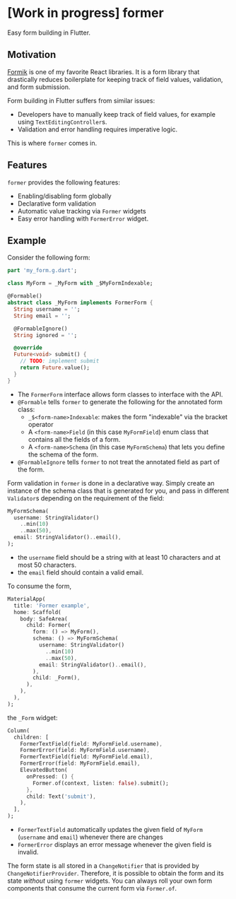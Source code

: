 # [Work in progress] former

Easy form building in Flutter.

## Motivation

[Formik](https://formik.org/) is one of my favorite React libraries. It is a form library that
drastically reduces boilerplate for keeping track of field values, validation, and form submission.

Form building in Flutter suffers from similar issues:

- Developers have to manually keep track of field values, for example using `TextEditingController`s. 
- Validation and error handling requires imperative logic.

This is where `former` comes in.

## Features

`former` provides the following features:

- Enabling/disabling form globally
- Declarative form validation
- Automatic value tracking via `Former` widgets
- Easy error handling with `FormerError` widget.

## Example

Consider the following form:

```dart
part 'my_form.g.dart';

class MyForm = _MyForm with _$MyFormIndexable;

@Formable()
abstract class _MyForm implements FormerForm {
  String username = '';
  String email = '';

  @FormableIgnore()
  String ignored = '';

  @override
  Future<void> submit() {
    // TODO: implement submit
    return Future.value();
  }
}
```

- The `FormerForm` interface allows form classes to interface with the API.
- `@Formable` tells `former` to generate the following for the annotated form class:
    - `_$<form-name>Indexable`: makes the form "indexable" via the bracket operator
    - A `<form-name>Field` (in this case `MyFormField`) enum class that contains all the fields
    of a form.
    - A `<form-name>Schema` (in this case `MyFormSchema`) that lets you define the schema of the form.
- `@FormableIgnore` tells `former` to not treat the annotated field as part of the form.

Form validation in `former` is done in a declarative way. Simply create an instance of the schema class
that is generated for you, and pass in different `Validator`s depending on the
requirement of the field:

```dart
MyFormSchema(
  username: StringValidator()
    ..min(10)
    ..max(50),
  email: StringValidator()..email(),
);
```

- the `username` field should be a string with at least 10 characters and at most 50 characters.
- the `email` field should contain a valid email.

To consume the form,

```dart
MaterialApp(
  title: 'Former example',
  home: Scaffold(
    body: SafeArea(
      child: Former(
        form: () => MyForm(),
        schema: () => MyFormSchema(
          username: StringValidator()
            ..min(10)
            ..max(50),
          email: StringValidator()..email(),
        ),
        child: _Form(),
      ),
    ),
  ),
);
```

the `_Form` widget:

```dart
Column(
  children: [
    FormerTextField(field: MyFormField.username),
    FormerError(field: MyFormField.username),
    FormerTextField(field: MyFormField.email),
    FormerError(field: MyFormField.email),
    ElevatedButton(
      onPressed: () {
        Former.of(context, listen: false).submit();
      },
      child: Text('submit'),
    ),
  ],
);
```

- `FormerTextField` automatically updates the given field of `MyForm` (`username` and `email`)
whenever there are changes
- `FormerError` displays an error message whenever the given field is invalid.

The form state is all stored in a `ChangeNotifier` that is provided by `ChangeNotifierProvider`.
Therefore, it is possible to obtain the form and its state *without* using `former` widgets.
You can always roll your own form components that consume the current form via `Former.of`.
